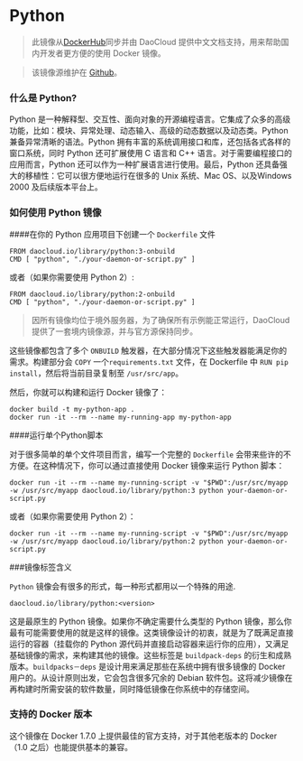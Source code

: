 # Python
> 此镜像从[DockerHub](https://registry.hub.docker.com/_/python/)同步并由 DaoCloud 提供中文文档支持，用来帮助国内开发者更方便的使用 Docker 镜像。

> 该镜像源维护在 [Github](hhttps://github.com/docker-library/python)。

### 什么是 Python?

Python 是一种解释型、交互性、面向对象的开源编程语言。它集成了众多的高级功能，比如：模块、异常处理、动态输入、高级的动态数据以及动态类。Python 兼备异常清晰的语法。Python 拥有丰富的系统调用接口和库，还包括各式各样的窗口系统，同时 Python 还可扩展使用 C 语言和 C++ 语言。对于需要编程接口的应用而言，Python 还可以作为一种扩展语言进行使用。最后，Python 还具备强大的移植性：它可以很方便地运行在很多的 Unix 系统、Mac OS、以及Windows 2000 及后续版本平台上。

### 如何使用 Python 镜像

####在你的 Python 应用项目下创建一个 `Dockerfile` 文件
```
FROM daocloud.io/library/python:3-onbuild
CMD [ "python", "./your-daemon-or-script.py" ]
```

或者（如果你需要使用 Python 2）:

```
FROM daocloud.io/library/python:2-onbuild
CMD [ "python", "./your-daemon-or-script.py" ]
```

> 因所有镜像均位于境外服务器，为了确保所有示例能正常运行，DaoCloud 提供了一套境内镜像源，并与官方源保持同步。

这些镜像都包含了多个 `ONBUILD` 触发器，在大部分情况下这些触发器能满足你的需求。构建部分会 `COPY` 一个`requirements.txt` 文件，在 Dockerfile 中 `RUN pip install`，然后将当前目录复制至 `/usr/src/app`。

然后，你就可以构建和运行 Docker 镜像了：

```
docker build -t my-python-app .
docker run -it --rm --name my-running-app my-python-app
```

####运行单个Python脚本

对于很多简单的单个文件项目而言，编写一个完整的 `Dockerfile` 会带来些许的不方便。在这种情况下，你可以通过直接使用 Docker 镜像来运行 Python 脚本：

```
docker run -it --rm --name my-running-script -v "$PWD":/usr/src/myapp -w /usr/src/myapp daocloud.io/library/python:3 python your-daemon-or-script.py
```

或者（如果你需要使用 Python 2）：

```
docker run -it --rm --name my-running-script -v "$PWD":/usr/src/myapp -w /usr/src/myapp daocloud.io/library/python:2 python your-daemon-or-script.py
```

###镜像标签含义

`Python` 镜像会有很多的形式，每一种形式都用以一个特殊的用途.

`daocloud.io/library/python:<version>`

这是最原生的 Python 镜像。如果你不确定需要什么类型的 Python 镜像，那么你最有可能需要使用的就是这样的镜像。这类镜像设计的初衷，就是为了既满足直接运行的容器（挂载你的 Python 源代码并直接启动容器来运行你的应用），又满足基础镜像的需求，来构建其他的镜像。这些标签是 `buildpack-deps` 的衍生和成熟版本。`buildpacks－deps` 是设计用来满足那些在系统中拥有很多镜像的 Docker 用户的。从设计原则出发，它会包含很多冗余的 Debian 软件包。这将减少镜像在再构建时所需安装的软件数量，同时降低镜像在你系统中的存储空间。

### 支持的 Docker 版本

这个镜像在 Docker 1.7.0 上提供最佳的官方支持，对于其他老版本的 Docker（1.0 之后）也能提供基本的兼容。 